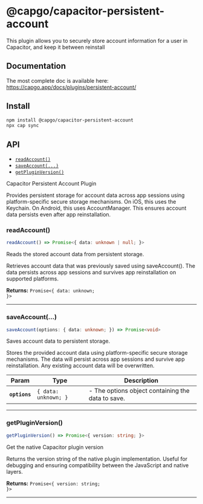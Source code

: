# @capgo/capacitor-persistent-account

This plugin allows you to securely store account information for a user in Capacitor, and keep it between reinstall

## Documentation

The most complete doc is available here: https://capgo.app/docs/plugins/persistent-account/

## Install

```bash
npm install @capgo/capacitor-persistent-account
npx cap sync
```

## API

<docgen-index>

* [`readAccount()`](#readaccount)
* [`saveAccount(...)`](#saveaccount)
* [`getPluginVersion()`](#getpluginversion)

</docgen-index>

<docgen-api>
<!--Update the source file JSDoc comments and rerun docgen to update the docs below-->

Capacitor Persistent Account Plugin

Provides persistent storage for account data across app sessions using platform-specific
secure storage mechanisms. On iOS, this uses the Keychain. On Android, this uses
AccountManager. This ensures account data persists even after app reinstallation.

### readAccount()

```typescript
readAccount() => Promise<{ data: unknown | null; }>
```

Reads the stored account data from persistent storage.

Retrieves account data that was previously saved using saveAccount(). The data
persists across app sessions and survives app reinstallation on supported platforms.

**Returns:** <code>Promise&lt;{ data: unknown; }&gt;</code>

--------------------


### saveAccount(...)

```typescript
saveAccount(options: { data: unknown; }) => Promise<void>
```

Saves account data to persistent storage.

Stores the provided account data using platform-specific secure storage mechanisms.
The data will persist across app sessions and survive app reinstallation.
Any existing account data will be overwritten.

| Param         | Type                            | Description                                       |
| ------------- | ------------------------------- | ------------------------------------------------- |
| **`options`** | <code>{ data: unknown; }</code> | - The options object containing the data to save. |

--------------------


### getPluginVersion()

```typescript
getPluginVersion() => Promise<{ version: string; }>
```

Get the native Capacitor plugin version

Returns the version string of the native plugin implementation. Useful for
debugging and ensuring compatibility between the JavaScript and native layers.

**Returns:** <code>Promise&lt;{ version: string; }&gt;</code>

--------------------

</docgen-api>
